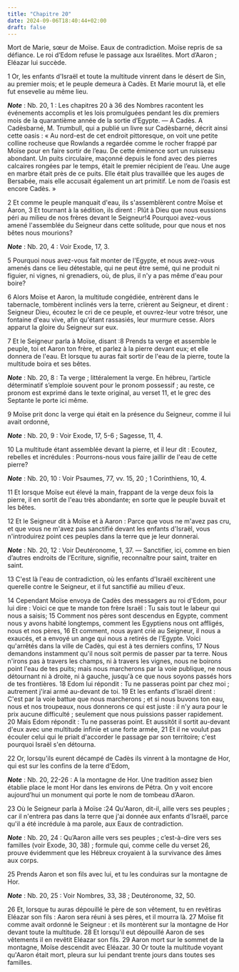 ```yaml
---
title: "Chapitre 20"
date: 2024-09-06T18:40:44+02:00
draft: false
---
```



Mort de Marie, sœur de Moïse.
Eaux de contradiction.
Moïse repris de sa défiance.
Le roi d’Edom refuse le passage aux Israélites.
Mort d’Aaron ; Eléazar lui succède.


1 Or, les enfants d'Israël et toute la multitude vinrent dans le désert de Sin, au premier mois; et le peuple demeura à Cadès. Et Marie mourut là, et elle fut ensevelie au même lieu.

***Note*** :  Nb. 20, 1 : Les chapitres 20 à 36 des Nombres racontent les événements accomplis et les lois promulguées pendant les dix premiers mois de la quarantième année de la sortie d’Egypte. ― A Cadès. A Cadèsbarné, M. Trumbull, qui a publié un livre sur Cadèsbarné, décrit ainsi cette oasis : « Au nord-est de cet endroit pittoresque, on voit une petite colline rocheuse que Rowlands a regardée comme le rocher frappé par Moïse pour en faire sortir de l’eau. De cette éminence sort un ruisseau abondant. Un puits circulaire, maçonné depuis le fond avec des pierres calcaires rongées par le temps, était le premier récipient de l’eau. Une auge en marbre était près de ce puits. Elle était plus travaillée que les auges de Bersabée, mais elle accusait également un art primitif. Le nom de l’oasis est encore Cadès. »


2 Et comme le peuple manquait d'eau, ils s'assemblèrent contre Moïse et Aaron, 3 Et tournant à la sédition, ils dirent : Plût à Dieu que nous eussions péri au milieu de nos frères devant le Seigneur!4 Pourquoi avez-vous amené l'assemblée du Seigneur dans cette solitude, pour que nous et nos bêtes nous mourions?

***Note*** :  Nb. 20, 4 : Voir Exode, 17, 3.

5 Pourquoi nous avez-vous fait monter de l'Egypte, et nous avez-vous amenés dans ce lieu détestable, qui ne peut être semé, qui ne produit ni figuier, ni vignes, ni grenadiers, où, de plus, il n'y a pas même d'eau pour boire?


6 Alors Moïse et Aaron, la multitude congédiée, entrèrent dans le tabernacle, tombèrent inclinés vers la terre, crièrent au Seigneur, et dirent : Seigneur Dieu, écoutez le cri de ce peuple, et ouvrez-leur votre trésor, une fontaine d'eau vive, afin qu'étant rassasiés, leur murmure cesse. Alors apparut la gloire du Seigneur sur eux.


7 Et le Seigneur parla à Moïse, disant :8 Prends ta verge et assemble le peuple, toi et Aaron ton frère, et parlez à la pierre devant eux; et elle donnera de l'eau. Et lorsque tu auras fait sortir de l'eau de la pierre, toute la multitude boira et ses bêtes.

***Note*** :  Nb. 20, 8 : Ta verge ; littéralement la verge. En hébreu, l’article déterminatif s’emploie souvent pour le pronom possessif ; au reste, ce pronom est exprimé dans le texte original, au verset 11, et le grec des Septante le porte ici même.

9 Moïse prit donc la verge qui était en la présence du Seigneur, comme il lui avait ordonné,

***Note*** :  Nb. 20, 9 : Voir Exode, 17, 5-6 ; Sagesse, 11, 4.

10 La multitude étant assemblée devant la pierre, et il leur dit : Ecoutez, rebelles et incrédules : Pourrons-nous vous faire jaillir de l'eau de cette pierre?

***Note*** :  Nb. 20, 10 : Voir Psaumes, 77, vv. 15, 20 ; 1 Corinthiens, 10, 4.

11 Et lorsque Moïse eut élevé la main, frappant de la verge deux fois la pierre, il en sortit de l'eau très abondante; en sorte que le peuple buvait et les bêtes.


12 Et le Seigneur dit à Moïse et à Aaron : Parce que vous ne m'avez pas cru, et que vous ne m'avez pas sanctifié devant les enfants d'Israël, vous n'introduirez point ces peuples dans la terre que je leur donnerai.

***Note*** :  Nb. 20, 12 : Voir Deutéronome, 1, 37. ― Sanctifier, ici, comme en bien d’autres endroits de l’Ecriture, signifie, reconnaître pour saint, traiter en saint.


13 C'est là l'eau de contradiction, où les enfants d'Israël excitèrent une querelle contre le Seigneur, et il fut sanctifié au milieu d'eux.


14 Cependant Moïse envoya de Cadès des messagers au roi d'Edom, pour lui dire : Voici ce que te mande ton frère Israël : Tu sais tout le labeur qui nous a saisis; 15 Comment nos pères sont descendus en Egypte, comment nous y avons habité longtemps, comment les Egyptiens nous ont affligés, nous et nos pères, 16 Et comment, nous ayant crié au Seigneur, il nous a exaucés, et a envoyé un ange qui nous a retirés de l'Egypte. Voici qu'arrêtés dans la ville de Cadès, qui est à tes derniers confins, 17 Nous demandons instamment qu'il nous soit permis de passer par ta terre. Nous n'irons pas à travers les champs, ni à travers les vignes, nous ne boirons point l'eau de tes puits; mais nous marcherons par la voie publique, ne nous détournant ni à droite, ni à gauche, jusqu'à ce que nous soyons passés hors de tes frontières. 18 Edom lui répondit : Tu ne passeras point par chez moi ; autrement j'irai armé au-devant de toi. 19 Et les enfants d'Israël dirent : C'est par la voie battue que nous marcherons ; et si nous buvons ton
eau, nous et nos troupeaux, nous donnerons ce qui est juste : il n'y aura pour le prix aucune difficulté ; seulement que nous puissions passer rapidement. 20 Mais Edom répondit : Tu ne passeras point. Et aussitôt il sortit au-devant d'eux avec une multitude infinie et une forte armée, 21 Et il ne voulut pas écouler celui qui le priait d'accorder le passage par son territoire; c'est pourquoi Israël s'en détourna.


22 Or, lorsqu'ils eurent décampé de Cadès ils vinrent à la montagne de Hor, qui est sur les confins de la terre d'Edom,

***Note*** :  Nb. 20, 22-26 : A la montagne de Hor. Une tradition assez bien établie place le mont Hor dans les environs de Pétra. On y voit encore aujourd’hui un monument qui porte le nom de tombeau d’Aaron.

23 Où le Seigneur parla à Moïse :24 Qu'Aaron, dit-il, aille vers ses peuples ; car il n'entrera pas dans la terre que j'ai donnée aux enfants d'Israël, parce qu'il a été incrédule à ma parole, aux Eaux de contradiction.

***Note*** :  Nb. 20, 24 : Qu’Aaron aille vers ses peuples ; c’est-à-dire vers ses familles (voir Exode, 30, 38) ; formule qui, comme celle du verset 26, prouve évidemment que les Hébreux croyaient à la survivance des âmes aux corps.

25 Prends Aaron et son fils avec lui, et tu les conduiras sur la montagne de Hor.

***Note*** :  Nb. 20, 25 : Voir Nombres, 33, 38 ; Deutéronome, 32, 50.

26 Et, lorsque tu auras dépouillé le père de son vêtement, tu en revêtiras Eléazar son fils : Aaron sera réuni à ses pères, et il mourra là. 27 Moïse fit comme avait ordonné le Seigneur : et ils montèrent sur la montagne de Hor devant toute la multitude. 28 Et lorsqu'il eut dépouillé Aaron de ses vêtements il en revêtit Eléazar son fils. 29 Aaron mort sur le sommet de la montagne, Moïse descendit avec Eléazar. 30 Or toute la multitude voyant qu'Aaron était mort, pleura sur lui pendant trente jours dans toutes ses familles.

